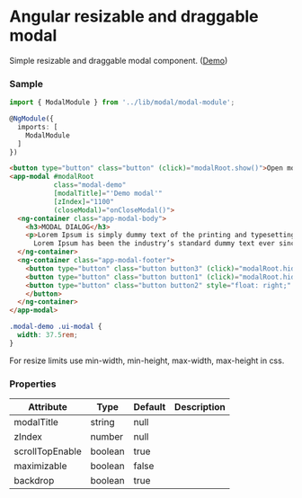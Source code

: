 # Angular resizable and draggable modal

Simple resizable and draggable modal component.
 (<a target="_blank" href="https://mazdik.github.io/ng-modal/">Demo</a>) 

### Sample
```typescript
import { ModalModule } from '../lib/modal/modal-module';

@NgModule({
  imports: [
    ModalModule
  ]
})
```

```html
<button type="button" class="button" (click)="modalRoot.show()">Open modal</button>
<app-modal #modalRoot
           class="modal-demo"
           [modalTitle]="'Demo modal'"
           [zIndex]="1100"
           (closeModal)="onCloseModal()">
  <ng-container class="app-modal-body">
    <h3>MODAL DIALOG</h3>
    <p>Lorem Ipsum is simply dummy text of the printing and typesetting industry.
      Lorem Ipsum has been the industry’s standard dummy text ever since the 1500s.</p>
  </ng-container>
  <ng-container class="app-modal-footer">
    <button type="button" class="button button3" (click)="modalRoot.hide()">Delete</button>
    <button type="button" class="button button1" (click)="modalRoot.hide()">Save</button>
    <button type="button" class="button button2" style="float: right;" (click)="modalRoot.hide()">Close
    </button>
  </ng-container>
</app-modal>
```

```css
.modal-demo .ui-modal {
  width: 37.5rem;
}
```
For resize limits use min-width, min-height, max-width, max-height in css.

### Properties

| Attribute        | Type       | Default | Description |
|------------------|------------|---------|-------------|
| modalTitle       | string     | null    |             |
| zIndex           | number     | null    |             |
| scrollTopEnable  | boolean    | true    |             |
| maximizable      | boolean    | false   |             |
| backdrop         | boolean    | true    |             |
